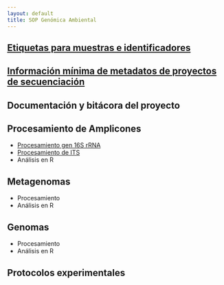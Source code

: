 ```yaml
---
layout: default
title: SOP Genómica Ambiental
---
```


## [Etiquetas para muestras e identificadores](/SOP/etiquetas.html)
## [Información mínima de metadatos de proyectos de secuenciación](/SOP/metadatos.html)
## Documentación y bitácora del proyecto
## Procesamiento de Amplicones

- [Procesamiento gen 16S rRNA](/SOP/16S_process.html)
- [Procesamiento de ITS](/SOP/ITS_process.html)
- Análisis en R


## Metagenomas
- Procesamiento
- Análisis en R

## Genomas
- Procesamiento
- Análisis en R
## Protocolos experimentales
